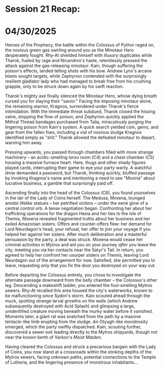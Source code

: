 # Session 21 Recap:
# 04/30/2025

Heroes of the Prophecy, the battle within the Colossus of Pythor raged on, the noxious green gas swirling around you as the Minotaur Hero desperately fought. Rhy-At shielded himself with illusory duplicates while Tharok, fueled by rage and Nicandros's haste, relentlessly pressed the attack against the gas-releasing minotaur. Kain, though suffering the poison's effects, landed telling shots with his bow. Andrew Lynx's arcane blasts sought targets, while Zephyrion contended with the surprisingly resilient gladiator lady who had managed to break free from his crushing grapple, only to be struck down again by his swift reaction.

Tharok's mighty axe finally silenced the Minotaur Hero, whose dying breath cursed you for slaying their "savior." Facing the imposing minotaur alone, the remaining warrior, Kragnos, surrendered under Tharok's fierce intimidation. With the immediate threat subdued, Tharok closed the hissing valve, stopping the flow of poison, and Zephyrion quickly applied the Mithral Thread bandages purchased from Talia, miraculously purging the lingering poison from Kain's system. A quick search yielded coin, gems, and gear from the fallen foes, including a vial of noxious sludge Kragnos identified simply as "shit." Tharok allowed the defeated minotaur to depart, warning him away.

Pressing upwards, you passed through chambers filled with more strange machinery – an acidic-smelling torso room (C4) and a chest chamber (C5) housing a massive furnace heart. Here, thugs and other shady figures played cards, interrupting their game to eye your party warily. A watchful drow demanded a password, but Tharok, thinking quickly, bluffed passage by invoking Kragnos's name and mentioning a need to see "Moxina" about lucrative business, a gamble that surprisingly paid off.

Ascending finally into the head of the Colossus (C6), you found yourselves in the lair of the Lady of Coins herself. The Medusa, Moxena, lounged amidst lifelike statues – her petrified victims – under the eerie glow of a central control orb. A tense negotiation began. Confronting her about her trafficking operations for the dragon Hexia and her ties to the Isle of Themis, Moxena revealed fragmented truths about her business and her exiled Amazonian sisters. Offers and counter-offers flew: her demand for Lord Neurdagon's head, your refusal, her offer to join your voyage if you helped her against her sisters. After much deliberation and a masterful persuasion by the party, a deal was struck. Moxena would cease her criminal activities in Mytros and aid you on your journey *after* you leave the city, meeting you via her contacts near the Satyr's Tail. In return, you agreed to help her confront her usurper sisters on Themis, leaving Lord Neurdagon out of the arrangement for now. Satisfied, she permitted you to leave, requesting only that you fix the door you destroyed on your way out.

Before departing the Colossus entirely, you chose to investigate the alternate passage downward from the belly chamber – the Colossus's other leg. Descending a makeshift ladder, you entered the foul-smelling Mytros sewers. Rhy-At recalled this area housed the city's waterworks, known to be malfunctioning since Sydon's storm. Kain scouted ahead through the muck, spotting strange larval growths on the walls (which Andrew subsequently destroyed with Acid Splash) and glimpsing a large, unidentified creature moving beneath the murky water before it vanished. Moments later, a giant rat was snatched from the path by a massive tentacle-like limb erupting from the sludge. An Otyugh-like monstrosity emerged, which the party swiftly dispatched. Kain, scouting further, discovered a sewer exit leading directly to the Mytros shipyards, though not near the known berth of Varkon's *Moist Maiden*.

Having cleared the Colossus and struck a precarious bargain with the Lady of Coins, you now stand at a crossroads within the stinking depths of the Mytros sewers, facing unknown paths, potential connections to the Temple of Lutheria, and the lingering presence of monstrous inhabitants...
